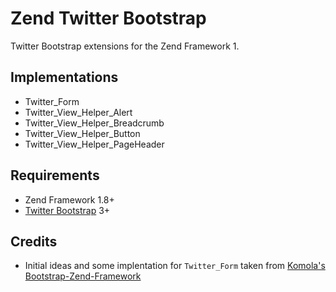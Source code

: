 # Zend Twitter Bootstrap

Twitter Bootstrap extensions for the Zend Framework 1.

## Implementations

* Twitter_Form
* Twitter_View_Helper_Alert
* Twitter_View_Helper_Breadcrumb
* Twitter_View_Helper_Button
* Twitter_View_Helper_PageHeader

## Requirements

* Zend Framework 1.8+
* [Twitter Bootstrap](http://getbootstrap.com) 3+

## Credits

* Initial ideas and some implentation for `Twitter_Form` taken from [Komola's Bootstrap-Zend-Framework](https://github.com/komola/Bootstrap-Zend-Framework)
